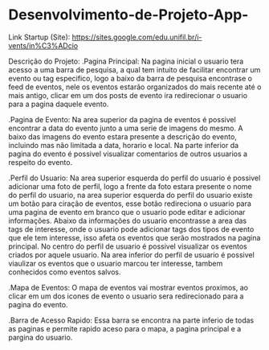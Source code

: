 # Desenvolvimento-de-Projeto-App-

Link Startup (Site): https://sites.google.com/edu.unifil.br/i-vents/in%C3%ADcio

Descrição do Projeto: 
  .Pagina Principal: Na pagina inicial o usuario tera acesso a uma barra de pesquisa, a qual tem intuito de facilitar encontrar um evento ou tag especifico, logo a baixo da barra de pesquisa encontrase o feed de eventos, nele os eventos estarão organizados do mais recente até o mais antigo, clicar em um dos posts de evento ira redirecionar o usuario para a pagina daquele evento.
  
  .Pagina de Evento: Na area superior da pagina de eventos é possivel encontrar a data do evento junto a uma serie de imagens do mesmo. A baixo das imagens do evento estara presente a descrição do evento, incluindo mas não limitada a data, horario e local. Na parte inferior da pagina do evento é possivel visualizar comentarios de outros usuarios a respeito do evento.
  
  .Perfil do Usuario: Na area superior esquerda do perfil do usuario é possivel adicionar uma foto de perfil, logo a frente da foto estara presente o nome do perfil do usuario, na area superior esquerda do perfil do usuario existe um botão para ciração de eventos, esse botão redireciona o usuario para uma pagina de evento em branco que o usuario pode editar e adicionar informações. Abaixo da informações do usuario encontrasse a area das tags de interesse, onde o usuario pode adicionar tags dos tipos de evento que ele tem interesse, isso afeta os eventos que serão mostrados na pagina principal. No centro do perfil de usuario é possivel visualizar os eventos criados por aquele usuario. Na area inferior do perfil de usuario é possivel viaulizar os eventos que o usuario marcou ter interesse, tambem conhecidos como eventos salvos.
  
  .Mapa de Eventos: O mapa de eventos vai mostrar eventos proximos, ao clicar em um dos icones de evento o usuario sera redirecionado para a pagina do evento.
  
  .Barra de Acesso Rapido: Essa barra se encontra na parte inferio de todas as paginas e permite rapido aceso para o mapa, a pagina principal e a pargina do usuario.
